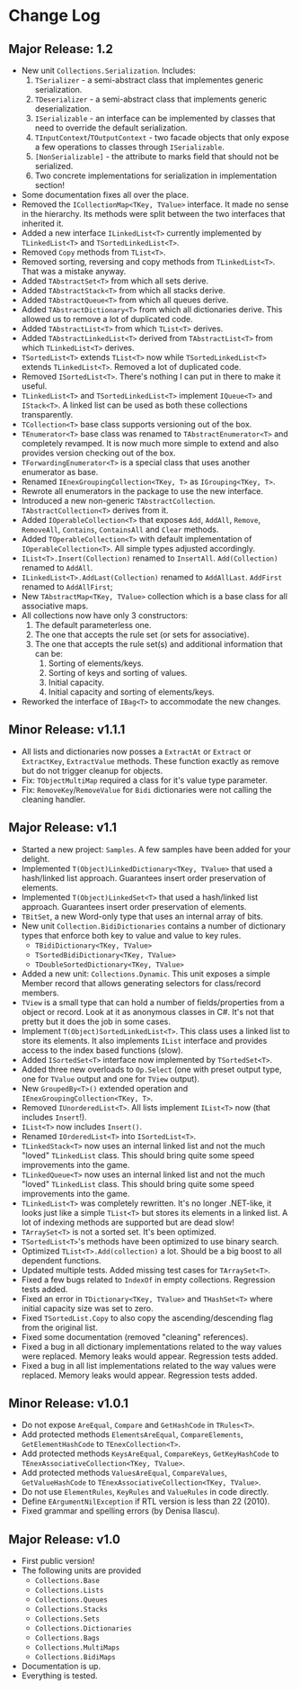 # Change Log

##  Major Release: 1.2

* New unit `Collections.Serialization`. Includes:
    1. `TSerializer` - a semi-abstract class that implementes generic serialization.
    2. `TDeserializer` - a semi-abstract class that implements generic deserialization.
    3. `ISerializable` - an interface can be implemented by classes that need to override the default serialization.
    4. `TInputContext`/`TOutputContext` - two facade objects that only expose a few operations to classes through `ISerializable`.
    5. `[NonSerializable]` - the attribute to marks field that should not be serialized.
    6. Two concrete implementations for serialization in implementation section!
* Some documentation fixes all over the place.
* Removed the `ICollectionMap<TKey, TValue>` interface. It made no sense in the hierarchy. Its methods were split between the two interfaces that inherited it.
* Added a new interface `ILinkedList<T>` currently implemented by `TLinkedList<T>` and `TSortedLinkedList<T>`.
* Removed `Copy` methods from `TList<T>`.
* Removed sorting, reversing and copy methods from `TLinkedList<T>`. That was a mistake anyway.
* Added `TAbstractSet<T>` from which all sets derive.
* Added `TAbstractStack<T>` from which all stacks derive.
* Added `TAbstractQueue<T>` from which all queues derive.
* Added `TAbstractDictionary<T>` from which all dictionaries derive. This allowed us to remove a lot of duplicated code.
* Added `TAbstractList<T>` from which `TList<T>` derives.
* Added `TAbstractLinkedList<T>` derived from `TAbstractList<T>` from which `TLinkedList<T>` derives.
* `TSortedList<T>` extends `TList<T>` now while `TSortedLinkedList<T>` extends `TLinkedList<T>`. Removed a lot of duplicated code.
* Removed `ISortedList<T>`. There's nothing I can put in there to make it useful.
* `TLinkedList<T>` and `TSortedLinkedList<T>` implement `IQueue<T>` and `IStack<T>`. A linked list can be used as both these collections transparently.
* `TCollection<T>` base class supports versioning out of the box.
* `TEnumerator<T>` base class was renamed to `TAbstractEnumerator<T>` and completely revamped. It is now much more simple to extend and also provides version checking out of the box.
* `TForwardingEnumerator<T>` is a special class that uses another enumerator as base.
* Renamed `IEnexGroupingCollection<TKey, T>` as `IGrouping<TKey, T>`.
* Rewrote all enumerators in the package to use the new interface.
* Introduced a new non-generic `TAbstractCollection`. `TAbstractCollection<T>` derives from it.
* Added `IOperableCollection<T>` that exposes `Add`, `AddAll`, `Remove`, `RemoveAll`, `Contains`, `ContainsAll` and `Clear` methods.
* Added `TOperableCollection<T>` with default implementation of `IOperableCollection<T>`. All simple types adjusted accordingly.
* `IList<T>.Insert(Collection)` renamed to `InsertAll`. `Add(Collection)` renamed to `AddAll`.
* `ILinkedList<T>.AddLast(Collection)` renamed to `AddAllLast`. `AddFirst` renamed to `AddAllFirst`;
* New `TAbstractMap<TKey, TValue>` collection which is a base class for all associative maps.
* All collections now have only 3 constructors:
    1. The default parameterless one.
    2. The one that accepts the rule set (or sets for associative).
    3. The one that accepts the rule set(s) and additional information that can be:
        1. Sorting of elements/keys.
        2. Sorting of keys and sorting of values.
        3. Initial capacity.
        4. Initial capacity and sorting of elements/keys.
* Reworked the interface of `IBag<T>` to accommodate the new changes.
    
## Minor Release: v1.1.1
                                                                                             
* All lists and dictionaries now posses a `ExtractAt` or `Extract` or `ExtractKey`, `ExtractValue` methods. These function exactly as remove but do not trigger cleanup for objects.
* Fix: `TObjectMultiMap` required a class for it's value type parameter.
* Fix: `RemoveKey`/`RemoveValue` for `Bidi` dictionaries were not calling the cleaning handler.

## Major Release: v1.1

* Started a new project: `Samples`. A few samples have been added for your delight.
* Implemented `T(Object)LinkedDictionary<TKey, TValue>` that used a hash/linked list approach. Guarantees insert order preservation of elements.
* Implemented `T(Object)LinkedSet<T>` that used a hash/linked list approach. Guarantees insert order preservation of elements.
* `TBitSet`, a new Word-only type that uses an internal array of bits.
* New unit `Collection.BidiDictionaries` contains a number of dictionary types that enforce both key to value and value to key rules.
    * `TBidiDictionary<TKey, TValue>`
    * `TSortedBidiDictionary<TKey, TValue>`
    * `TDoubleSortedDictionary<TKey, TValue>`
* Added a new unit: `Collections.Dynamic`. This unit exposes a simple Member record that allows generating selectors for class/record members.
* `TView` is a small type that can hold a number of fields/properties from a object or record. Look at it as anonymous classes in C#. It's not that pretty but it does the job in some cases.
* Implement `T(Object)SortedLinkedList<T>`. This class uses a linked list to store its elements. It also implements `IList` interface and provides access to the index based functions (slow).      
* Added `ISortedSet<T>` interface now implemented by `TSortedSet<T>`.
* Added three new overloads to `Op.Select` (one with preset output type, one for `TValue` output and one for `TView` output).
* New `GroupedBy<T>()` extended operation and `IEnexGroupingCollection<TKey, T>`.
* Removed `IUnorderedList<T>`. All lists implement `IList<T>` now (that includes `Insert`!).
* `IList<T>` now includes `Insert()`.
* Renamed `IOrderedList<T>` into `ISortedList<T>`.
* `TLinkedStack<T>` now uses an internal linked list and not the much "loved" `TLinkedList` class. This should bring quite some speed improvements into the game.
* `TLinkedQueue<T>` now uses an internal linked list and not the much "loved" `TLinkedList` class. This should bring quite some speed improvements into the game.
* `TLinkedList<T>` was completely rewritten. It's no longer .NET-like, it looks just like a simple `TList<T>` but stores its elements in a linked list. A lot of indexing methods are supported but are dead slow!
* `TArraySet<T>` is not a sorted set. It's been optimized.
* `TSortedList<T>`'s methods have been optimized to use binary search.
* Optimized `TList<T>.Add(collection)` a lot. Should be a big boost to all dependent functions.
* Updated multiple tests. Added missing test cases for `TArraySet<T>`.
* Fixed a few bugs related to `IndexOf` in empty collections. Regression tests added.
* Fixed an error in `TDictionary<TKey, TValue>` and `THashSet<T>` where initial capacity size was set to zero.
* Fixed `TSortedList.Copy` to also copy the ascending/descending flag from the original list.
* Fixed some documentation (removed "cleaning" references).
* Fixed a bug in all dictionary implementations related to the way values were replaced. Memory leaks would appear. Regression tests added.
* Fixed a bug in all list implementations related to the way values were replaced. Memory leaks would appear. Regression tests added.

## Minor Release: v1.0.1

* Do not expose `AreEqual`, `Compare` and `GetHashCode` in `TRules<T>`.
* Add protected methods `ElementsAreEqual`, `CompareElements`, `GetElementHashCode` to `TEnexCollection<T>`.
* Add protected methods `KeysAreEqual`, `CompareKeys`, `GetKeyHashCode` to `TEnexAssociativeCollection<TKey, TValue>`.
* Add protected methods `ValuesAreEqual`, `CompareValues`, `GetValueHashCode` to `TEnexAssociativeCollection<TKey, TValue>`.
* Do not use `ElementRules`, `KeyRules` and `ValueRules` in code directly.
* Define `EArgumentNilException` if RTL version is less than 22 (2010).
* Fixed grammar and spelling errors (by Denisa Ilascu).
 
## Major Release: v1.0

* First public version!
* The following units are provided
    * `Collections.Base`
    * `Collections.Lists`
    * `Collections.Queues`
    * `Collections.Stacks`
    * `Collections.Sets`
    * `Collections.Dictionaries`
    * `Collections.Bags`
    * `Collections.MultiMaps`
    * `Collections.BidiMaps`
* Documentation is up.
* Everything is tested.
